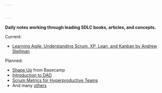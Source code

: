 ```yaml
---


---
```


**Daily notes working through leading SDLC books, articles, and concepts.**

Current:

- [Learning Agile: Understanding Scrum, XP, Lean, and Kanban by Andrew Stellman](https://www.amazon.com/Learning-Agile-Understanding-Scrum-Kanban/dp/1449331920)

Planned:

- [Shape Up](https://basecamp.com/shapeup) from Basecamp
- [Introduction to DAD](https://www.amazon.com/Mark-Lines-ebook-dp-B07B9TZHDH/dp/B07B9TZHDH/ref=mt_other?_encoding=UTF8&me=&qid=)
- [Scrum Metrics for Hyperproductive Teams](https://www.agilealliance.org/wp-content/uploads/2016/01/ScrumMetricsAgile2012.pdf)
- And many [others](https://tab.bz/ypxug)

